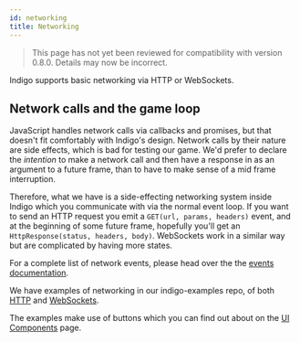```yaml
---
id: networking
title: Networking
---
```


> This page has not yet been reviewed for compatibility with version 0.8.0. Details may now be incorrect.

Indigo supports basic networking via HTTP or WebSockets.

## Network calls and the game loop

JavaScript handles network calls via callbacks and promises, but that doesn't fit comfortably with Indigo's design. Network calls by their nature are side effects, which is bad for testing our game. We'd prefer to declare the _intention_ to make a network call and then have a response in as an argument to a future frame, than to have to make sense of a mid frame interruption.

Therefore, what we have is a side-effecting networking system inside Indigo which you communicate with via the normal event loop. If you want to send an HTTP request you emit a `GET(url, params, headers)` event, and at the beginning of some future frame, hopefully you'll get an `HttpResponse(status, headers, body)`. WebSockets work in a similar way but are complicated by having more states.

For a complete list of network events, please head over the the [events documentation](gameloop/events.md).

We have examples of networking in our indigo-examples repo, of both [HTTP](https://github.com/PurpleKingdomGames/indigo-examples/blob/master/examples/http/src/main/scala/indigoexamples/HttpExample.scala) and [WebSockets](https://github.com/PurpleKingdomGames/indigo-examples/blob/master/examples/websocket/src/main/scala/indigoexamples/WebSocketExample.scala).

The examples make use of buttons which you can find out about on the [UI Components](presentation/ui-components.md) page.
